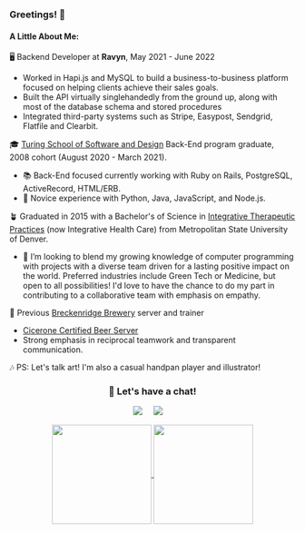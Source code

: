 ### Greetings! 🖖

#### A Little About Me:
🖥️ Backend Developer at __Ravyn__, May 2021 - June 2022
- Worked in Hapi.js and MySQL to build a business-to-business platform focused on helping clients achieve their sales goals.
- Built the API virtually singlehandedly from the ground up, along with most of the database schema and stored procedures
- Integrated third-party systems such as Stripe, Easypost, Sendgrid, Flatfile and Clearbit.

🎓 [Turing School of Software and Design](https://turing.io/) Back-End program graduate, 2008 cohort (August 2020 - March 2021).
- 📚 Back-End focused currently working with Ruby on Rails, PostgreSQL, ActiveRecord, HTML/ERB.
- 📖 Novice experience with Python, Java, JavaScript, and Node.js.

🪴 Graduated in 2015 with a Bachelor's of Science in [Integrative Therapeutic Practices](https://www.msudenver.edu/hep/integrativehealthcareprogram/integrativehealthcaremajors/integrativehealthcareextendedmajor/) (now Integrative Health Care) from Metropolitan State University of Denver.
- 🌱 I’m looking to blend my growing knowledge of computer programming with projects with a diverse team driven for a lasting positive impact on the world.  Preferred industries include Green Tech or Medicine, but open to all possibilities!  I'd love to have the chance to do my part in contributing to a collaborative team with emphasis on empathy.

🍻 Previous [Breckenridge Brewery](https://www.breckbrew.com/visit/littleton) server and trainer
- [Cicerone Certified Beer Server](https://www.cicerone.org/us-en/cicerone-certification-levels)
- Strong emphasis in reciprocal teamwork and transparent communication.

🎶 PS: Let's talk art!  I'm also a casual handpan player and illustrator!

<h3 align="center">💬 Let's have a chat!</h3>

<p align="center">
<a href="mailto:zach.stearns92@gmail.com"><img src="https://img.shields.io/badge/Gmail-D14836?style=for-the-badge&logo=gmail&logoColor=white" /></a>&nbsp;&nbsp;&nbsp;&nbsp;
<a target="_blank" href="https://www.linkedin.com/in/zach-stearns/"><img src="https://img.shields.io/badge/LinkedIn-0077B5?style=for-the-badge&logo=linkedin&logoColor=white" /></a>&nbsp;&nbsp;&nbsp;&nbsp;
</p>

  <div align="center">
    <a href="https://github.com/Stearnzy/github-readme-stats">
      <img align="center" src="https://github-readme-stats.vercel.app/api?username=Stearnzy&show_icons=true&theme=great-gatsby" height="175"/>
    </a>
  <a href="https://github.com/Stearnzy/github-readme-stats">
      <img align="center" src="https://github-readme-stats.vercel.app/api/top-langs/?username=Stearnzy&theme=great-gatsby" height="175"/>
    </a>
  </div>
